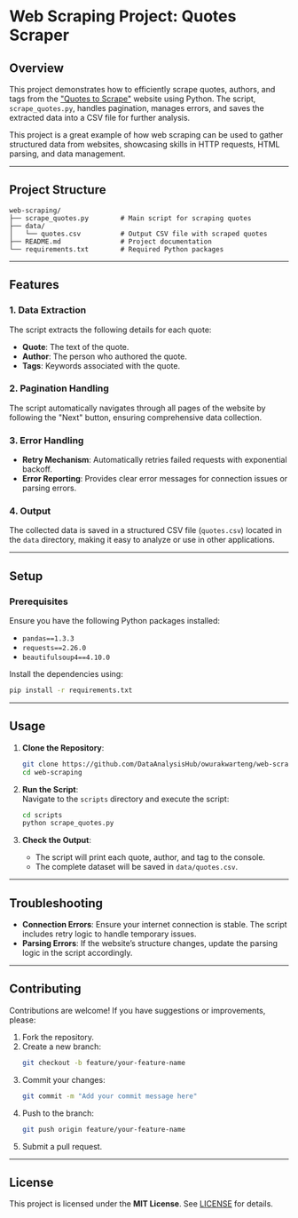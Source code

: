 # **Web Scraping Project: Quotes Scraper**

## **Overview**
This project demonstrates how to efficiently scrape quotes, authors, and tags from the ["Quotes to Scrape"](http://quotes.toscrape.com) website using Python. The script, `scrape_quotes.py`, handles pagination, manages errors, and saves the extracted data into a CSV file for further analysis.  

This project is a great example of how web scraping can be used to gather structured data from websites, showcasing skills in HTTP requests, HTML parsing, and data management.

---

## **Project Structure**
```
web-scraping/
├── scrape_quotes.py        # Main script for scraping quotes
├── data/
│   └── quotes.csv          # Output CSV file with scraped quotes
├── README.md               # Project documentation
└── requirements.txt        # Required Python packages
```

---

## **Features**
### **1. Data Extraction**  
The script extracts the following details for each quote:  
- **Quote**: The text of the quote.  
- **Author**: The person who authored the quote.  
- **Tags**: Keywords associated with the quote.  

### **2. Pagination Handling**  
The script automatically navigates through all pages of the website by following the "Next" button, ensuring comprehensive data collection.  

### **3. Error Handling**  
- **Retry Mechanism**: Automatically retries failed requests with exponential backoff.  
- **Error Reporting**: Provides clear error messages for connection issues or parsing errors.  

### **4. Output**  
The collected data is saved in a structured CSV file (`quotes.csv`) located in the `data` directory, making it easy to analyze or use in other applications.  

---

## **Setup**  
### **Prerequisites**  
Ensure you have the following Python packages installed:  
- `pandas==1.3.3`  
- `requests==2.26.0`  
- `beautifulsoup4==4.10.0`  

Install the dependencies using:  
```bash
pip install -r requirements.txt
```

---

## **Usage**  
1. **Clone the Repository**:  
   ```bash
   git clone https://github.com/DataAnalysisHub/owurakwarteng/web-scraping.git
   cd web-scraping
   ```

2. **Run the Script**:  
   Navigate to the `scripts` directory and execute the script:  
   ```bash
   cd scripts
   python scrape_quotes.py
   ```

3. **Check the Output**:  
   - The script will print each quote, author, and tag to the console.  
   - The complete dataset will be saved in `data/quotes.csv`.  

---

## **Troubleshooting**  
- **Connection Errors**: Ensure your internet connection is stable. The script includes retry logic to handle temporary issues.  
- **Parsing Errors**: If the website’s structure changes, update the parsing logic in the script accordingly.  

---

## **Contributing**  
Contributions are welcome! If you have suggestions or improvements, please:  
1. Fork the repository.  
2. Create a new branch:  
   ```bash
   git checkout -b feature/your-feature-name
   ```  
3. Commit your changes:  
   ```bash
   git commit -m "Add your commit message here"
   ```  
4. Push to the branch:  
   ```bash
   git push origin feature/your-feature-name
   ```  
5. Submit a pull request.  

---

## **License**  
This project is licensed under the **MIT License**. See [LICENSE](LICENSE.md) for details.
